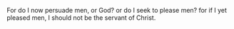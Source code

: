 For do I now persuade men, or God? or do I seek to please men? for if I yet pleased men, I should not be the servant of Christ.
